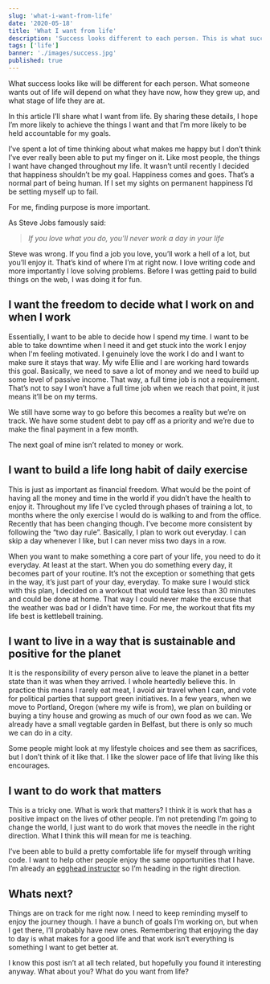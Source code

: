 ```yaml
---
slug: 'what-i-want-from-life'
date: '2020-05-18'
title: 'What I want from life'
description: 'Success looks different to each person. This is what success looks like for me and what I want to get out of my time on earth.'
tags: ['life']
banner: './images/success.jpg'
published: true
---
```


What success looks like will be different for each person. What someone wants out of life will depend on what they have now, how they grew up, and what stage of life they are at.

In this article I’ll share what I want from life. By sharing these details, I hope I’m more likely to achieve the things I want and that I’m more likely to be held accountable for my goals.

I’ve spent a lot of time thinking about what makes me happy but I don’t think I’ve ever really been able to put my finger on it. Like most people, the things I want have changed throughout my life. It wasn’t until recently I decided that happiness shouldn’t be my goal. Happiness comes and goes. That’s a normal part of being human. If I set my sights on permanent happiness I’d be setting myself up to fail.

For me, finding purpose is more important.

As Steve Jobs famously said:

> _If you love what you do, you’ll never work a day in your life_

Steve was wrong. If you find a job you love, you’ll work a hell of a lot, but you’ll enjoy it. That’s kind of where I’m at right now. I love writing code and more importantly I love solving problems. Before I was getting paid to build things on the web, I was doing it for fun.

## I want the freedom to decide what I work on and when I work

Essentially, I want to be able to decide how I spend my time. I want to be able to take downtime when I need it and get stuck into the work I enjoy when I'm feeling motivated. I genuinely love the work I do and I want to make sure it stays that way. My wife Ellie and I are working hard towards this goal. Basically, we need to save a lot of money and we need to build up some level of passive income. That way, a full time job is not a requirement. That’s not to say I won’t have a full time job when we reach that point, it just means it’ll be on my terms.

We still have some way to go before this becomes a reality but we’re on track. We have some student debt to pay off as a priority and we’re due to make the final payment in a few month.

The next goal of mine isn’t related to money or work.

## I want to build a life long habit of daily exercise

This is just as important as financial freedom. What would be the point of having all the money and time in the world if you didn’t have the health to enjoy it. Throughout my life I’ve cycled through phases of training a lot, to months where the only exercise I would do is walking to and from the office. Recently that has been changing though. I’ve become more consistent by following the “two day rule”. Basically, I plan to work out everyday. I can skip a day whenever I like, but I can never miss two days in a row.

When you want to make something a core part of your life, you need to do it everyday. At least at the start. When you do something every day, it becomes part of your routine. It’s not the exception or something that gets in the way, it’s just part of your day, everyday. To make sure I would stick with this plan, I decided on a workout that would take less than 30 minutes and could be done at home. That way I could never make the excuse that the weather was bad or I didn’t have time. For me, the workout that fits my life best is kettlebell training.

## I want to live in a way that is sustainable and positive for the planet

It is the responsibility of every person alive to leave the planet in a better state than it was when they arrived. I whole heartedly believe this. In practice this means I rarely eat meat, I avoid air travel when I can, and vote for political parties that support green initiatives. In a few years, when we move to Portland, Oregon (where my wife is from), we plan on building or buying a tiny house and growing as much of our own food as we can. We already have a small vegtable garden in Belfast, but there is only so much we can do in a city.

Some people might look at my lifestyle choices and see them as sacrifices, but I don’t think of it like that. I like the slower pace of life that living like this encourages.

## I want to do work that matters

This is a tricky one. What is work that matters? I think it is work that has a positive impact on the lives of other people. I’m not pretending I’m going to change the world, I just want to do work that moves the needle in the right direction. What I think this will mean for me is teaching.

I’ve been able to build a pretty comfortable life for myself through writing code. I want to help other people enjoy the same opportunities that I have. I’m already an [egghead instructor](https://egghead.io/instructors/paul-mcbride?af=auhexg) so I’m heading in the right direction.

## Whats next?

Things are on track for me right now. I need to keep reminding myself to enjoy the journey though. I have a bunch of goals I’m working on, but when I get there, I’ll probably have new ones. Remembering that enjoying the day to day is what makes for a good life and that work isn’t everything is something I want to get better at.

I know this post isn’t at all tech related, but hopefully you found it interesting anyway. What about you? What do you want from life?
